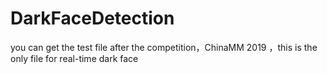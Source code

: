 # DarkFaceDetection
you can get the test file after the competition，ChinaMM 2019 ，this is the only file for real-time dark face  
